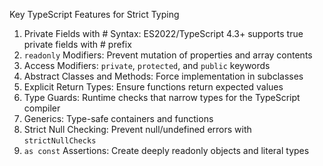Key TypeScript Features for Strict Typing
1. Private Fields with # Syntax: ES2022/TypeScript 4.3+ supports true private fields with # prefix
1. `readonly` Modifiers: Prevent mutation of properties and array contents
1. Access Modifiers: `private`, `protected`, and `public` keywords
1. Abstract Classes and Methods: Force implementation in subclasses
1. Explicit Return Types: Ensure functions return expected values
1. Type Guards: Runtime checks that narrow types for the TypeScript compiler
1. Generics: Type-safe containers and functions
1. Strict Null Checking: Prevent null/undefined errors with `strictNullChecks`
2. `as const` Assertions: Create deeply readonly objects and literal types